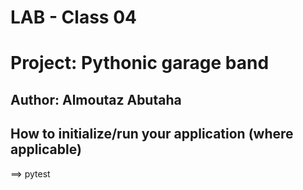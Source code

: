 # LAB - Class 04

# Project: Pythonic garage band

## Author: Almoutaz Abutaha

## How to initialize/run your application (where applicable)
==> pytest 